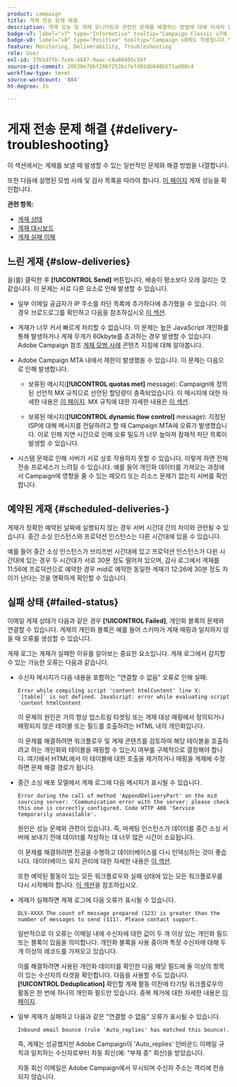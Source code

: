 ```yaml
---
product: campaign
title: 게재 전송 문제 해결
description: 게재 성능 및 게재 모니터링과 관련된 문제를 해결하는 방법에 대해 자세히 알아보기
badge-v7: label="v7" type="Informative" tooltip="Campaign Classic v7에 적용"
badge-v8: label="v8" type="Positive" tooltip="Campaign v8에도 적용됩니다."
feature: Monitoring, Deliverability, Troubleshooting
role: User
exl-id: 37b1d7fb-7ceb-4647-9aac-c8a80495c5bf
source-git-commit: 28638e76bf286f253bc7efd02db848b571ad88c4
workflow-type: tm+mt
source-wordcount: '804'
ht-degree: 1%

---
```


# 게재 전송 문제 해결 {#delivery-troubleshooting}

이 섹션에서는 게재를 보낼 때 발생할 수 있는 일반적인 문제와 해결 방법을 나열합니다.

또한 다음에 설명된 모범 사례 및 검사 목록을 따라야 합니다. [이 페이지](delivery-performances.md) 게재 성능을 확인합니다.

**관련 항목:**

* [게재 상태](delivery-statuses.md)
* [게재 대시보드](delivery-dashboard.md)
* [게재 실패 이해](understanding-delivery-failures.md)

## 느린 게재 {#slow-deliveries}

을(를) 클릭한 후 **[!UICONTROL Send]** 버튼입니다, 배송이 평소보다 오래 걸리는 것 같습니다. 이 문제는 서로 다른 요소로 인해 발생할 수 있습니다.

* 일부 이메일 공급자가 IP 주소를 차단 목록에 추가하다에 추가했을 수 있습니다. 이 경우 브로드로그를 확인하고 다음을 참조하십시오 [이 섹션](about-deliverability.md).

* 게재가 너무 커서 빠르게 처리할 수 없습니다. 이 문제는 높은 JavaScript 개인화를 통해 발생하거나 게재 무게가 60kbyte를 초과하는 경우 발생할 수 있습니다. Adobe Campaign 참조 [게재 모범 사례](delivery-best-practices.md) 콘텐츠 지침에 대해 알아봅니다.

* Adobe Campaign MTA 내에서 제한이 발생했을 수 있습니다. 이 문제는 다음으로 인해 발생합니다.

   * 보류된 메시지(**[!UICONTROL quotas met]** message): Campaign에 정의된 선언적 MX 규칙으로 선언된 할당량이 충족되었습니다. 이 메시지에 대한 자세한 내용은 [이 페이지](deliverability-faq.md). MX 규칙에 대한 자세한 내용은 [이 섹션](../../installation/using/email-deliverability.md#about-mx-rules).

   * 보류된 메시지(**[!UICONTROL dynamic flow control]** message): 지정된 ISP에 대해 메시지를 전달하려고 할 때 Campaign MTA에 오류가 발생했습니다. 이로 인해 지연 시간으로 인해 오류 밀도가 너무 높아져 잠재적 차단 목록이 발생할 수 있습니다.

* 시스템 문제로 인해 서버가 서로 상호 작용하지 못할 수 있습니다. 이렇게 하면 전체 전송 프로세스가 느려질 수 있습니다. 예를 들어 개인화 데이터를 가져오는 과정에서 Campaign에 영향을 줄 수 있는 메모리 또는 리소스 문제가 없는지 서버를 확인합니다.

## 예약된 게재 {#scheduled-deliveries-}

게재가 정확한 예약된 날짜에 실행되지 않는 경우 서버 시간대 간의 차이와 관련될 수 있습니다. 중간 소싱 인스턴스와 프로덕션 인스턴스는 다른 시간대에 있을 수 있습니다.

예를 들어 중간 소싱 인스턴스가 브리즈번 시간대에 있고 프로덕션 인스턴스가 다윈 시간대에 있는 경우 두 시간대가 서로 30분 정도 떨어져 있으며, 감사 로그에서 게재를 11:56에 프로덕션으로 예약한 경우 mid로 예약한 동일한 게재가 12:26에 30분 정도 차이가 난다는 것을 명확하게 확인할 수 있습니다.

## 실패 상태 {#failed-status}

이메일 게재 상태가 다음과 같은 경우 **[!UICONTROL Failed]**, 개인화 블록의 문제와 연결할 수 있습니다. 게재의 개인화 블록은 예를 들어 스키마가 게재 매핑과 일치하지 않을 때 오류를 생성할 수 있습니다.

게재 로그는 게재가 실패한 이유를 알아보는 중요한 요소입니다. 게재 로그에서 감지할 수 있는 가능한 오류는 다음과 같습니다.

* 수신자 메시지가 다음 내용을 포함하는 &quot;연결할 수 없음&quot; 오류로 인해 실패:

  ```
  Error while compiling script 'content htmlContent' line X: `[table]` is not defined. JavaScript: error while evaluating script 'content htmlContent
  ```

  이 문제의 원인은 거의 항상 업스트림 타겟팅 또는 게재 대상 매핑에서 정의되거나 매핑되지 않은 테이블 또는 필드를 호출하려는 HTML 내의 개인화입니다.

  이 문제를 해결하려면 워크플로우 및 게재 콘텐츠를 검토하여 해당 테이블을 호출하려고 하는 개인화와 테이블을 매핑할 수 있는지 여부를 구체적으로 결정해야 합니다. 여기에서 HTML에서 이 테이블에 대한 호출을 제거하거나 매핑을 게재에 수정하면 문제 해결 경로가 됩니다.

* 중간 소싱 배포 모델에서 게재 로그에 다음 메시지가 표시될 수 있습니다.

  ```
  Error during the call of method 'AppendDeliveryPart' on the mid sourcing server: 'Communication error with the server: please check this one is correctly configured. Code HTTP 408 'Service temporarily unavailable'.
  ```

  원인은 성능 문제와 관련이 있습니다. 즉, 마케팅 인스턴스가 데이터를 중간 소싱 서버에 보내기 전에 데이터를 작성하는 데 너무 많은 시간이 소요됩니다.

  이 문제를 해결하려면 진공을 수행하고 데이터베이스를 다시 인덱싱하는 것이 좋습니다. 데이터베이스 유지 관리에 대한 자세한 내용은 [이 섹션](../../production/using/recommendations.md).

  또한 예약된 활동이 있는 모든 워크플로우와 실패 상태에 있는 모든 워크플로우를 다시 시작해야 합니다. [이 섹션](../../workflow/using/scheduler.md)을 참조하십시오.

* 게재가 실패하면 게재 로그에 다음 오류가 표시될 수 있습니다.

  ```
  DLV-XXXX The count of message prepared (123) is greater than the number of messages to send (111). Please contact support.
  ```

  일반적으로 이 오류는 이메일 내에 수신자에 대한 값이 두 개 이상 있는 개인화 필드 또는 블록이 있음을 의미합니다. 개인화 블록을 사용 중이며 특정 수신자에 대해 두 개 이상의 레코드를 가져오고 있습니다.

  이를 해결하려면 사용된 개인화 데이터를 확인한 다음 해당 필드에 둘 이상의 항목이 있는 수신자의 타겟을 확인합니다. 다음을 사용할 수도 있습니다. **[!UICONTROL Deduplication]** 확인할 게재 활동 이전에 타기팅 워크플로우의 활동은 한 번에 하나의 개인화 필드만 있습니다. 중복 제거에 대한 자세한 내용은 [이 페이지](../../workflow/using/deduplication.md).

* 일부 게재가 실패하고 다음과 같은 &quot;연결할 수 없음&quot; 오류가 표시될 수 있습니다.

  ```
  Inbound email bounce (rule 'Auto_replies' has matched this bounce).
  ```

  즉, 게재는 성공했지만 Adobe Campaign이 &#39;Auto_replies&#39; 인바운드 이메일 규칙과 일치하는 수신자로부터 자동 회신(예: &quot;부재 중&quot; 회신)을 받았습니다.

  자동 회신 이메일은 Adobe Campaign에서 무시되며 수신자 주소는 격리에 전송되지 않습니다.
